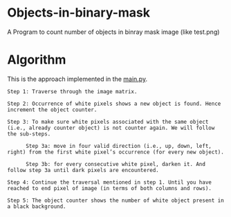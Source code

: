# Objects-in-binary-mask
A Program to count number of objects in binray mask image (like test.png)

# Algorithm
This is the approach implemented in the [main.py](https://github.com/AnikaitSahota/Objects-in-binary-mask/blob/master/main.py).
```
Step 1: Traverse through the image matrix.

Step 2: Occurrence of white pixels shows a new object is found. Hence increment the object counter.

Step 3: To make sure white pixels associated with the same object (i.e., already counter object) is not counter again. We will follow the sub-steps.

      Step 3a: move in four valid direction (i.e., up, down, left, right) from the first white pixel’s occurrence (for every new object).

      Step 3b: for every consecutive white pixel, darken it. And follow step 3a until dark pixels are encountered.

Step 4: Continue the traversal mentioned in step 1. Until you have reached to end pixel of image (in terms of both columns and rows).

Step 5: The object counter shows the number of white object present in a black background.
```
